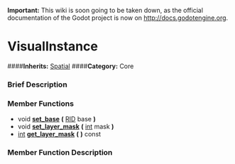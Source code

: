 **Important:** This wiki is soon going to be taken down, as the official documentation of the Godot project is now on http://docs.godotengine.org.

#  VisualInstance  
####**Inherits:** [Spatial](class_spatial)
####**Category:** Core

###  Brief Description  


###  Member Functions 
  * void  **[set&#95;base](#set_base)**  **(** [RID](class_rid) base  **)**
  * void  **[set&#95;layer&#95;mask](#set_layer_mask)**  **(** [int](class_int) mask  **)**
  * [int](class_int)  **[get&#95;layer&#95;mask](#get_layer_mask)**  **(** **)** const

###  Member Function Description  
